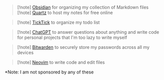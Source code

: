 > [!note] [Obsidian](https://obsidian.md/) for organizing my collection of Markdown files  
> [!note] [Quartz](https://github.com/jackyzha0/quartz) to host my notes for free online  

> [!note] [TickTick](https://ticktick.com/webapp/) to organize my todo list  

> [!note] [ChatGPT](https://chat.openai.com/) to answer questions about anything and write code for personal projects that I'm too lazy to write myself  

> [!note] [Bitwarden](https://bitwarden.com/) to securely store my passwords across all my devices  

> [!note] [Neovim](https://neovim.io/) to write code and edit files  

*Note: I am not sponsored by any of these  

